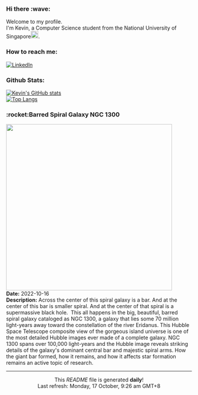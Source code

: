 <h3>Hi there :wave:</h3>

Welcome to my profile.   
I'm Kevin, a Computer Science student from the National University of Singapore<img src="https://img.icons8.com/color/96/000000/singapore-circular.png" width="20px"/>.</p>

<h3>How to reach me: </h3>
<a href="https://www.linkedin.com/in/kevin-foong/"><img alt="LinkedIn" src="https://img.shields.io/badge/linkedin-%230077B5.svg?&style=for-the-badge&logo=linkedin&logoColor=white" /></a> 

<h3>Github Stats: </h3> 

[![Kevin's GitHub stats](https://github-readme-stats.vercel.app/api?username=kevin9foong&theme=tokyonight)](https://github.com/anuraghazra/github-readme-stats) <br/>
[![Top Langs](https://github-readme-stats.vercel.app/api/top-langs/?username=kevin9foong&layout=compact&theme=tokyonight)](https://github.com/anuraghazra/github-readme-stats)

<h3>:rocket:Barred Spiral Galaxy NGC 1300</h3> 
<img width="450" src="https:&#x2F;&#x2F;apod.nasa.gov&#x2F;apod&#x2F;image&#x2F;2210&#x2F;NGC1300_HST_6637.jpg" /><br/>
<b>Date:</b> 2022-10-16<br/>
<b>Description:</b> Across the center of this spiral galaxy is a bar.  And at the center of this bar is smaller spiral.  And at the center of that spiral is a supermassive black hole.  This all happens in the big, beautiful, barred spiral galaxy cataloged as NGC 1300, a galaxy that lies some 70 million light-years away toward the constellation of the river Eridanus. This Hubble Space Telescope composite view of the gorgeous island universe is one of the most detailed Hubble images ever made of a complete galaxy.  NGC 1300 spans over 100,000 light-years and the Hubble image reveals striking details of the galaxy&#39;s dominant central bar and majestic spiral arms. How the giant bar formed, how it remains, and how it affects star formation remains an active topic of research.<br/>

------------
<p align="center">This <i>README</i> file is generated <b>daily</b>!</br>
Last refresh: Monday, 17 October, 9:26 am GMT+8<br />